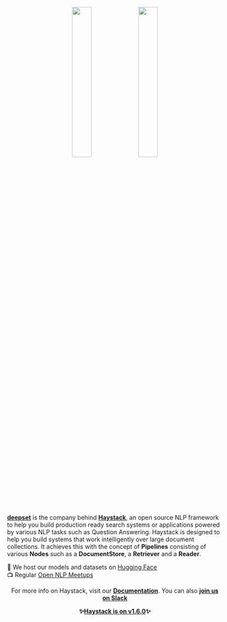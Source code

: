 <p align="center" float="left">
  <img alt="" src="https://huggingface.co/spaces/deepset/README/resolve/main/deepset-logo-colored.svg" width="30%"/>
  <img alt="" src="https://huggingface.co/spaces/deepset/README/resolve/main/haystack-logo-colored.svg" width="30%"/>
</p>
<p><strong><a href="https://deepset.ai">deepset</a></strong> is the company behind <strong><a href="https://haystack.deepset.ai/">Haystack</a></strong>, an open source NLP framework to help you build production ready search systems or applications powered by various NLP tasks such as Question Answering. Haystack is designed to help you build systems that work intelligently over large document collections. It achieves this with the concept of <strong>Pipelines</strong> consisting of various <strong>Nodes</strong> such as a <strong>DocumentStore</strong>, a <strong>Retriever</strong> and a <strong>Reader</strong>.
</p>
    
🤗 We host our models and datasets on [Hugging Face](https://huggingface.co/deepset)  
📺 Regular [Open NLP Meetups](https://www.meetup.com/open-nlp-meetup/)
    
<p align="center">For more info on Haystack, visit our <strong><a href="https://haystack.deepset.ai">Documentation</a></strong>. You can also <strong><a class="h-7" href="https://haystack.deepset.ai/community/join">join us on Slack</a></strong></p>
<p align="center"><strong>✨<a href="https://pypi.org/project/farm-haystack/">Haystack is on v1.6.0</a>✨</strong></p>

